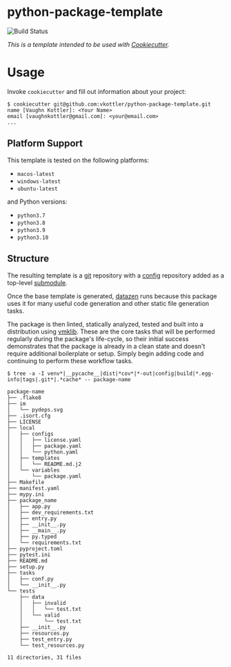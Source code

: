<!--
    =====================================
    generator=datazen
    version=3.1.0
    hash=5fe794c2a39253238c435bba61f7aaad
    =====================================
-->

# python-package-template

![Build Status](https://github.com/vkottler/python-package-template/workflows/Build%20Template/badge.svg)

*This is a template intended to be used with
[Cookiecutter](https://github.com/cookiecutter/cookiecutter).*

# Usage

Invoke `cookiecutter` and fill out information about your project:

```
$ cookiecutter git@github.com:vkottler/python-package-template.git
name [Vaughn Kottler]: <Your Name>
email [vaughnkottler@gmail.com]: <your@email.com>
...
```

## Platform Support

This template is tested on the following platforms:

* `macos-latest`
* `windows-latest`
* `ubuntu-latest`

and Python versions:

* `python3.7`
* `python3.8`
* `python3.9`
* `python3.10`

## Structure

The resulting template is a [git](https://git-scm.com/) repository with a
[config](https://github.com/vkottler/config) repository added as a top-level
[submodule](https://git-scm.com/book/en/v2/Git-Tools-Submodules).

Once the base template is generated,
[datazen](https://github.com/vkottler/datazen) runs because this package uses
it for many useful code generation and other static file generation tasks.

The package is then linted, statically analyzed, tested and built into
a distribution using [vmklib](https://github.com/vkottler/vmklib). These are
the core tasks that will be performed regularly during the package's
life-cycle, so their initial success demonstrates that the package is already
in a clean state and doesn't require additional boilerplate or setup. Simply
begin adding code and continuing to perform these workflow tasks.

```
$ tree -a -I venv*|__pycache__|dist|*cov*|*-out|config|build|*.egg-info|tags|.git*|.*cache* -- package-name

package-name
├── .flake8
├── im
│   └── pydeps.svg
├── .isort.cfg
├── LICENSE
├── local
│   ├── configs
│   │   ├── license.yaml
│   │   ├── package.yaml
│   │   └── python.yaml
│   ├── templates
│   │   └── README.md.j2
│   └── variables
│       └── package.yaml
├── Makefile
├── manifest.yaml
├── mypy.ini
├── package_name
│   ├── app.py
│   ├── dev_requirements.txt
│   ├── entry.py
│   ├── __init__.py
│   ├── __main__.py
│   ├── py.typed
│   └── requirements.txt
├── pyproject.toml
├── pytest.ini
├── README.md
├── setup.py
├── tasks
│   ├── conf.py
│   └── __init__.py
└── tests
    ├── data
    │   ├── invalid
    │   │   └── test.txt
    │   └── valid
    │       └── test.txt
    ├── __init__.py
    ├── resources.py
    ├── test_entry.py
    └── test_resources.py

11 directories, 31 files

```

